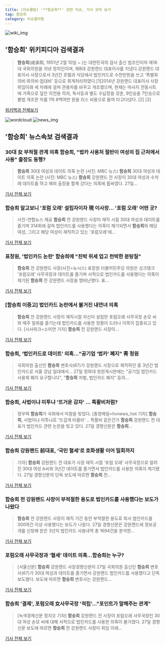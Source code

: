 ```yaml
---
title: (이슈클립) '**함승희**' 관련 이슈, 기사 모아 보기
tag: 함승희
category: 이슈클리핑
---
```

![wiki_img](https://user-images.githubusercontent.com/42597476/44503234-41136a80-a6d0-11e8-9071-6fc6418eafe4.png)
## **'**함승희**'** 위키피디아 검색결과
>**함승희**(咸承熙, 1951년 2월 10일 ~ )는 대한민국의 검사 출신 법조인이자 제16대 국회의원을 지낸 정치인이며, 제8대 강원랜드 대표이사를 지냈다.강원랜드 대표이사 사장으로서 3년간 호텔과 식당에서 법인카드로 수천만원을 쓰고 '특별회의비·회의비·접대비' 등으로 회계처리하였다.[1]2014년 강원랜드 대표이사 사장 취임이래 세 차례에 걸쳐 관용차를 바꾸고 개조했으며, 현재는 마사지 전동시트에 가죽으로 덮은 의전용 의자, 독서등과 별도 수납장을 갖춘, 9인승을 7인승으로 불법 개조한 차를 1억 8백여만 원을 리스 비용으로 들여 타고다녔다. [2] [3]

<a href="https://ko.wikipedia.org/wiki/함승희" target="_blank">위키백과 전체보기</a>

![wordcloud](https://s3.ap-northeast-2.amazonaws.com/lyrics101-wordcloud/2018-08-27-1535348998.png)
![news_img](https://user-images.githubusercontent.com/42597476/44507050-1206f400-a6e4-11e8-8d98-7ffbfebb353f.png)
## **'**함승희**'** 뉴스속보 검색결과
### 30대 女 부적절 관계 의혹 **함승희**, "법카 사용처 절반이 여성의 집 근처에서 사용" 출장도 동행?

>**함승희** 30대 여성과 데이트 의혹 논란 (사진: MBC 뉴스) **함승희** 30대 여성과 데이트 의혹 논란 (사진: MBC 뉴스) **함승희** 강원랜드 전 사장이 30대 여성과 수차례 데이트를 하고 해외 출장을 함께 갔다는 의혹에 휩싸였다. 27일...

<a href="http://www.dtnews24.com/news/articleView.html?idxno=523687" target="_blank">기사 전체 보기</a>

### **함승희** 알고보니 '포럼 오래' 설립자이자 現 이사장… '포럼 오래' 어떤 곳?

>사진-연합뉴스 제공 **함승희** 전 강원랜드 사장이 재직 시절 30대 여성과 데이트를 즐기며 314회에 걸쳐 법인카드를 사용했다는 의혹이 제기되면서 **함승희**와 해당 여성, 그리고 해당 여성이 재직하고 있는 '포럼오래'에...

<a href="http://news20.busan.com/controller/newsController.jsp?newsId=20180827000045" target="_blank">기사 전체 보기</a>

### 표창원, '법인카드 논란' **함승희**에 "친박 위세 업고 천박한 분탕질"

>**함승희** 전 강원랜드 사장(사진=뉴시스) 표창원 더불어민주당 의원은 싱크탱크 ‘포럼오래’ 사무국장과 데이트를 즐기며 사적으로 법인카드를 사용했다는 의혹이 제기된 **함승희** 전 강원랜드 사장을 맹비난했다. 표...

<a href="http://www.edaily.co.kr/news/newspath.asp?newsid=03306246619311584" target="_blank">기사 전체 보기</a>

### [**함승희** 이중고] 법인카드 논란에서 불거진 내연녀 의혹

>**함승희** 전 강원랜드 사장이 재직시절 자신이 설립한 포럼오래 사무국장 손모 씨와 매주 밀회를 즐기는데 법인카드를 사용한 정황이 드러나 이목이 집중되고 있다. [시사위크=소미연 기자] **함승희** 전 강원랜드 사장이...

<a href="http://www.sisaweek.com/news/articleView.html?idxno=112653" target="_blank">기사 전체 보기</a>

### **함승희**, ‘법인카드로 데이트’ 의혹…“공기업 ‘법카’ 폐지” 靑 청원

>국회의원 출신인 **함승희** 변호사(67)가 강원랜드 사장으로 재직하던 중 3년간 법인카드로 서울 강남 일대에서... 27일 청와대 청원게시판에는 "공기업 법인카드 사용제 폐지 요구합니다", "**함승희** 처벌, 법인카드 폐지" 등의...

<a href="http://news.donga.com/3/all/20180827/91696184/2" target="_blank">기사 전체 보기</a>

### **함승희**, 사법이냐 미투냐 '뜨거운 감자' ... 특활비처럼?

>정우택 **함승희**가 국회에서 마찰을 빚었다. [충청매일=hvnews_hot 기자] **함승희**, 사법이냐 미투냐로 '뜨겁게 타올라' .. 특활비 같은건가 **함승희** 강원랜드 전 대표가 법인카드 관련 논란을 빚고 있다. 27일 경향신문은 **함승희**...

<a href="http://www.ccdn.co.kr/news/articleView.html?idxno=536690" target="_blank">기사 전체 보기</a>

### **함승희** 강원랜드 前대표, ‘국민 혈세’로 호화생활 이어 밀회까지

>기자] **함승희** 강원랜드 전 대표가 사장 재직 시절 ‘포럼 오래’ 사무국장으로 알려진 30대 여성 A씨와 3년간 데이트를 즐기면서 법인카드를 사용한 의혹이 제기됐다. 27일 경향신문의 단독 보도에 따르면 **함승희** 전...

<a href="http://biz.heraldcorp.com/culture/view.php?ud=201808270854353952667_1" target="_blank">기사 전체 보기</a>

### **함승희** 전 강원랜드 사장이 부적절한 용도로 법인카드를 사용했다는 보도가 나왔다

>**함승희** 전 강원랜드 사장이 재직 기간 동안 부적절한 용도로 회사 법인카드를 300여건 이상 사용했다는 보도가 나왔다. 27일 경향신문은 강원랜드에 정보공개를 신청해 받은 3년치 법인카드 사용내역 총 1694건을 분석한...

<a href="https://www.huffingtonpost.kr/entry/story_kr_5b836b85e4b07295151424e0?utm_id=naver" target="_blank">기사 전체 보기</a>

### 포럼오래 사무국장과 ‘혈세’ 데이트 의혹…**함승희**는 누구?

>[서울신문] **함승희** 강원랜드 사장경향신문이 27일 국회의원 출신인 **함승희** 변호사(67)가 30대 여성과 데이트를 즐기면서 강원랜드 법인카드를 사용했다고 단독보도했다. 보도에 따르면 **함승희** 변호사는 강원랜드...

<a href="http://www.seoul.co.kr/news/newsView.php?id=20180827500029&wlog_tag3=naver" target="_blank">기사 전체 보기</a>

### **함승희** '결제', 포럼오래 女사무국장 '적립'…"포인트가 말해주는 관계"

>[녹색경제신문 정지오 기자] **함승희** 강원랜드 전 사장이 포럼오래 사무국장인 30대 여성 손모 씨에 대해 사적으로 법인카드를 사용한 의혹이 불거졌다. 27일 경향신문 보도에 따르면 **함승희** 전 강원랜드 사장이 취임 이래...

<a href="http://www.greened.kr/news/articleView.html?idxno=73046" target="_blank">기사 전체 보기</a>


